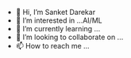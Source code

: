- 👋 Hi, I’m Sanket Darekar
- 👀 I’m interested in ...AI/ML
- 🌱 I’m currently learning ...
- 💞️ I’m looking to collaborate on ...
- 📫 How to reach me ...

<!---
Sanket-1996/Sanket-1996 is a ✨ special ✨ repository because its `README.md` (this file) appears on your GitHub profile.
You can click the Preview link to take a look at your changes.
--->
